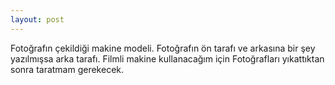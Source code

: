 ```yaml
---
layout: post
---
```


Fotoğrafın çekildiği makine modeli. Fotoğrafın ön tarafı ve arkasına bir şey yazılmışsa arka tarafı. Filmli makine kullanacağım için Fotoğrafları yıkattıktan sonra taratmam gerekecek.

